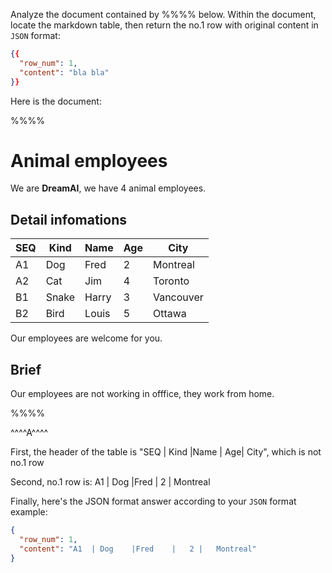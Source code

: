 Analyze the document contained by %%%% below. Within the document, locate the markdown table, then return the no.1 row with original content in `JSON` format:
```json
{{
  "row_num": 1,
  "content": "bla bla"
}}
```

Here is the document:

%%%%
# Animal employees
We are **DreamAI**, we have 4 animal employees.
## Detail infomations

SEQ | Kind    |Name    |   Age| City
----|---------|--------|------|----
A1  | Dog    |Fred    |   2 |   Montreal
A2  | Cat     |Jim     |   4 |   Toronto
B1  | Snake   |Harry   |   3 |   Vancouver
B2  | Bird   |Louis   |   5 |   Ottawa

Our employees are welcome for you.

## Brief
Our employees are not working in offfice, they work from home.

%%%%

^^^^A^^^^

First, the header of the table is "SEQ | Kind    |Name    |   Age| City", which is not no.1 row

Second, no.1 row is:
A1  | Dog    |Fred    |   2 |   Montreal

Finally, here's the JSON format answer according to your `JSON` format example:
```json
{
  "row_num": 1,
  "content": "A1  | Dog    |Fred    |   2 |   Montreal"
}
```